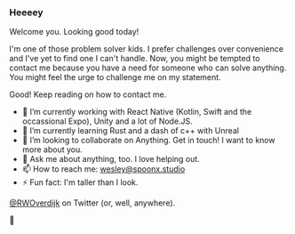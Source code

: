 ### Heeeey

Welcome you. Looking good today!

I'm one of those problem solver kids. I prefer challenges over convenience and I've yet to find one I can't handle. Now, you might be tempted to contact me because you have a need for someone who can solve anything. You might feel the urge to challenge me on my statement.

Good! Keep reading on how to contact me.


- 🔭 I’m currently working with React Native (Kotlin, Swift and the occassional Expo), Unity and a lot of Node.JS.
- 🌱 I’m currently learning Rust and a dash of c++ with Unreal
- 👯 I’m looking to collaborate on Anything. Get in touch! I want to know more about you.
- 💬 Ask me about anything, too. I love helping out.
- 📫 How to reach me: wesley@spoonx.studio
- ⚡ Fun fact: I'm taller than I look.

[@RWOverdijk](https://twitter.com/RWOverdijk) on Twitter (or, well, anywhere).

👋
